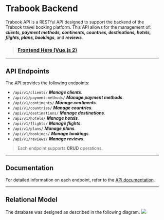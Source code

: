 # Trabook Backend

Trabook API is a RESTful API designed to support the backend of the Trabook travel booking platform. 
This API allows for the management of: 
***clients, payment methods, continents, countries, destinations, hotels, flights, plans, bookings***, and ***reviews***.

> ### [Frontend Here (Vue.js 2)](https://github.com/tiago2342t/vuejs-front)

---

## API Endpoints
The API provides the following endpoints:

- `/api/v1/clients/`         ***Manage clients***.
- `/api/v1/payment-methods/` ***Manage payment methods***.
- `/api/v1/continents/`      ***Manage continents***.
- `/api/v1/countries/`       ***Manage countries***.
- `/api/v1/destinations/`    ***Manage destinations***.
- `/api/v1/hotels/`          ***Manage hotels***.
- `/api/v1/flights/`         ***Manage flights***.
- `/api/v1/plans/`           ***Manage plans***.
- `/api/v1/bookings/`        ***Manage bookings***.
- `/api/v1/reviews/`         ***Manage reviews***.

> Each endpoint supports **CRUD** operations.

---

## Documentation
For detailed information on each endpoint, refer to the [API documentation](./OpenAPI.yaml).

---

## Relational Model
The database was designed as described in the following diagram.
<img src="https://lh3.googleusercontent.com/drive-viewer/AITFw-yT95Xl10xCfe_Q5moej2pZB6hfknza0PwrnZGfc9PcEJS_5Sz83HMAcr4plaznBNO76o02Al-1QDPBov72QUF5AfZo=w1366-h607" />

